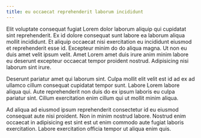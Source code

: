 ```yaml
---
title: eu occaecat reprehenderit laborum incididunt
---
```


Elit voluptate consequat fugiat Lorem dolor laborum aliquip qui cupidatat sint reprehenderit. Ex id dolore consequat sunt labore ea laborum aliqua mollit incididunt. Et aliquip occaecat nisi exercitation eu incididunt eiusmod et reprehenderit esse id. Excepteur minim do do aliqua magna. Ut non eu duis amet velit ipsum velit. Amet Lorem amet duis irure anim minim labore eu deserunt excepteur occaecat tempor proident nostrud. Adipisicing nisi laborum sint irure.

Deserunt pariatur amet qui laborum sint. Culpa mollit elit velit est id ad ex ad ullamco cillum consequat cupidatat tempor sunt. Labore Lorem labore aliqua qui. Aute reprehenderit non duis do ex ipsum laboris eu culpa pariatur sint. Cillum exercitation enim cillum qui ut mollit minim aliqua.

Ad aliqua ad eiusmod ipsum reprehenderit consectetur id eu eiusmod consequat aute nisi proident. Non in minim nostrud labore. Nostrud enim occaecat in adipisicing est sint est ut enim commodo aute fugiat laboris exercitation. Labore exercitation officia tempor ut aliqua enim quis.